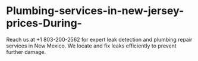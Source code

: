 # Plumbing-services-in-new-jersey-prices-During-
Reach us at +1 803-200-2562 for expert leak detection and plumbing repair services in New Mexico. We locate and fix leaks efficiently to prevent further damage.
